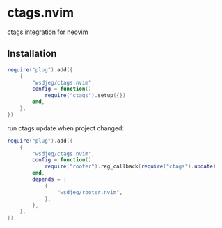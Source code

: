 # ctags.nvim

ctags integration for neovim

## Installation

```lua
require("plug").add({
	{
		"wsdjeg/ctags.nvim",
		config = function()
			require("ctags").setup({})
		end,
	},
})
```

run ctags update when project changed:

```lua
require("plug").add({
	{
		"wsdjeg/ctags.nvim",
		config = function()
			require("rooter").reg_callback(require("ctags").update)
		end,
		depends = {
			{
				"wsdjeg/rooter.nvim",
			},
		},
	},
})
```

